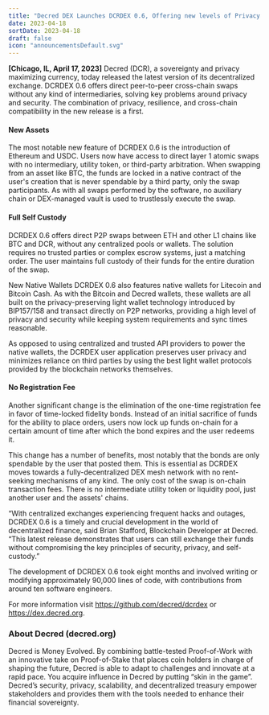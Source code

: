 ```yaml
---
title: "Decred DEX Launches DCRDEX 0.6, Offering new levels of Privacy and Security for Cross-Chain Swaps"
date: 2023-04-18
sortDate: 2023-04-18
draft: false
icon: "announcementsDefault.svg"
---
```


**[Chicago, IL, April 17, 2023]** Decred (DCR), a sovereignty and privacy maximizing currency, today released the latest version of its decentralized exchange. DCRDEX 0.6 offers direct peer-to-peer cross-chain swaps without any kind of intermediaries, solving key problems around privacy and security. The combination of privacy, resilience, and cross-chain compatibility in the new release is a first.

#### New Assets

The most notable new feature of DCRDEX 0.6 is the introduction of Ethereum and USDC. Users now have access to direct layer 1 atomic swaps with no intermediary, utility token, or third-party arbitration. When swapping from an asset like BTC, the funds are locked in a native contract of the user's creation that is never spendable by a third party, only the swap participants. As with all swaps performed by the software, no auxiliary chain or DEX-managed vault is used to trustlessly execute the swap.

#### Full Self Custody

DCRDEX 0.6 offers direct P2P swaps between ETH and other L1 chains like BTC and DCR, without any centralized pools or wallets. The solution requires no trusted parties or complex escrow systems, just a matching order. The user maintains full custody of their funds for the entire duration of the swap.

New Native Wallets
DCRDEX 0.6 also features native wallets for Litecoin and Bitcoin Cash. As with the Bitcoin and Decred wallets, these wallets are all built on the privacy-preserving light wallet technology introduced by BIP157/158 and transact directly on P2P networks, providing a high level of privacy and security while keeping system requirements and sync times reasonable.

As opposed to using centralized and trusted API providers to power the native wallets, the DCRDEX user application preserves user privacy and minimizes reliance on third parties by using the best light wallet protocols provided by the blockchain networks themselves.

#### No Registration Fee

Another significant change is the elimination of the one-time registration fee in favor of time-locked fidelity bonds. Instead of an initial sacrifice of funds for the ability to place orders, users now lock up funds on-chain for a certain amount of time after which the bond expires and the user redeems it.

This change has a number of benefits, most notably that the bonds are only spendable by the user that posted them. This is essential as DCRDEX moves towards a fully-decentralized DEX mesh network with no rent-seeking mechanisms of any kind. The only cost of the swap is on-chain transaction fees. There is no intermediate utility token or liquidity pool, just another user and the assets' chains.

“With centralized exchanges experiencing frequent hacks and outages, DCRDEX 0.6 is a timely and crucial development in the world of decentralized finance, said Brian Stafford, Blockchain Developer at Decred. “This latest release demonstrates that users can still exchange their funds without compromising the key principles of security, privacy, and self-custody.”

The development of DCRDEX 0.6 took eight months and involved writing or modifying approximately 90,000 lines of code, with contributions from around ten software engineers.

For more information visit <https://github.com/decred/dcrdex> or <https://dex.decred.org>.

### About Decred (decred.org)
Decred is Money Evolved. By combining battle-tested Proof-of-Work with an innovative take on Proof-of-Stake that places coin holders in charge of shaping the future, Decred is able to adapt to challenges and innovate at a rapid pace. You acquire influence in Decred by putting “skin in the game”. Decred’s security, privacy, scalability, and decentralized treasury empower stakeholders and provides them with the tools needed to enhance their financial sovereignty.
